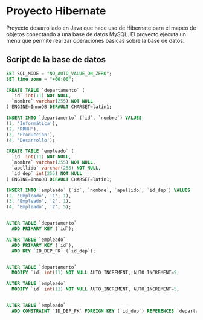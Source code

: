 # Proyecto Hibernate
Proyecto desarrollado en Java que hace uso de Hibernate para el mapeo de objetos conectando a una base de datos MySQL.
El proyecto ejecuta un menú que permite realizar operaciones básicas sobre la base de datos.

## Script de la base de datos

```sql
SET SQL_MODE = "NO_AUTO_VALUE_ON_ZERO";
SET time_zone = "+00:00";

CREATE TABLE `departamento` (
  `id` int(11) NOT NULL,
  `nombre` varchar(255) NOT NULL
) ENGINE=InnoDB DEFAULT CHARSET=latin1;

INSERT INTO `departamento` (`id`, `nombre`) VALUES
(1, 'Informática'),
(2, 'RRHH'),
(3, 'Producción'),
(4, 'Desarrollo');

CREATE TABLE `empleado` (
  `id` int(11) NOT NULL,
  `nombre` varchar(255) NOT NULL,
  `apellido` varchar(255) NOT NULL,
  `id_dep` int(255) NOT NULL
) ENGINE=InnoDB DEFAULT CHARSET=latin1;

INSERT INTO `empleado` (`id`, `nombre`, `apellido`, `id_dep`) VALUES
(2, 'Empleado', '1', 1),
(3, 'Empleado', '2', 1),
(4, 'Empleado', '2', 5);


ALTER TABLE `departamento`
  ADD PRIMARY KEY (`id`);

ALTER TABLE `empleado`
  ADD PRIMARY KEY (`id`),
  ADD KEY `ID_DEP_FK` (`id_dep`);


ALTER TABLE `departamento`
  MODIFY `id` int(11) NOT NULL AUTO_INCREMENT, AUTO_INCREMENT=9;

ALTER TABLE `empleado`
  MODIFY `id` int(11) NOT NULL AUTO_INCREMENT, AUTO_INCREMENT=5;


ALTER TABLE `empleado`
  ADD CONSTRAINT `ID_DEP_FK` FOREIGN KEY (`id_dep`) REFERENCES `departamento` (`id`);

```
